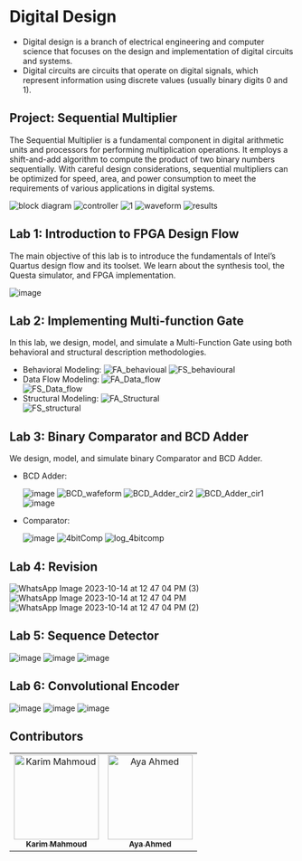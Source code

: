 # Digital Design 

  - Digital design is a branch of electrical engineering and computer science that focuses on the design and implementation of digital circuits and systems. 
  - Digital circuits are circuits that operate on digital signals, which represent information using discrete values (usually binary digits 0 and 1).

## Project: Sequential Multiplier
The Sequential Multiplier is a fundamental component in digital arithmetic units and processors for performing multiplication operations. It employs a shift-and-add algorithm to compute the product of two binary numbers sequentially. With careful design considerations, sequential multipliers can be optimized for speed, area, and power consumption to meet the requirements of various applications in digital systems.

![block diagram](https://github.com/karimmahmoud22/Digital_Design/assets/82693464/32bdd550-dd4e-4d97-a29d-c325b385a63e)
![controller](https://github.com/karimmahmoud22/Digital_Design/assets/82693464/30ec17c3-c911-47f1-917a-f1f0d74c6659)
![1](https://github.com/karimmahmoud22/Digital_Design/assets/82693464/063da4bb-1929-42ca-b642-7c962f3f6b4d)
![waveform](https://github.com/karimmahmoud22/Digital_Design/assets/82693464/d00b7fe2-8b0e-4e5d-bb76-e68b5268d00e)
![results](https://github.com/karimmahmoud22/Digital_Design/assets/82693464/b7ec40a9-8f1e-473e-9c81-3a55bd2f894e)


## Lab 1: Introduction to FPGA Design Flow
The main objective of this lab is to introduce the fundamentals of Intel’s Quartus design flow and its toolset. We learn about the synthesis tool, the Questa simulator, and FPGA implementation.

![image](https://github.com/karimmahmoud22/Digital_Design/assets/82693464/02d19e9e-c22b-4a9f-90ce-003bf3276e99)

## Lab 2: Implementing Multi-function Gate
In this lab, we design, model, and simulate a Multi-Function Gate using both behavioral and structural description methodologies.
  - Behavioral Modeling: 
        ![FA_behavioual ](https://github.com/karimmahmoud22/Digital_Design/assets/82693464/2472a6f7-d4e5-4b2f-a361-fa6bc6f26cf7) 
        ![FS_behavioural](https://github.com/karimmahmoud22/Digital_Design/assets/82693464/8769e91f-8f44-48ed-892c-d39e3c0c4bdd)  
  - Data Flow Modeling:
        ![FA_Data_flow](https://github.com/karimmahmoud22/Digital_Design/assets/82693464/dd1bfa3c-6ffa-4b54-8f1f-eca77a0d514a)   
        ![FS_Data_flow](https://github.com/karimmahmoud22/Digital_Design/assets/82693464/bac6b2c2-05be-4c35-941d-ea9fb1515f5b)  
  - Structural Modeling:
        ![FA_Structural](https://github.com/karimmahmoud22/Digital_Design/assets/82693464/b9c19b9e-1093-4ab1-a32e-46c69b2a5672)  
        ![FS_structural](https://github.com/karimmahmoud22/Digital_Design/assets/82693464/a53c21f3-9d1c-4cd2-a7f9-a66e2cc694a6)  

## Lab 3: Binary Comparator and BCD Adder
We design, model, and simulate binary Comparator and BCD Adder.

  - BCD Adder:
    
      ![image](https://github.com/karimmahmoud22/Digital_Design/assets/82693464/05dc9460-419b-4341-a9b6-279a0918c3f8)
      ![BCD_wafeform](https://github.com/karimmahmoud22/Digital_Design/assets/82693464/9ca13bd9-0790-441b-ad12-0282d7ed9ab7)
      ![BCD_Adder_cir2](https://github.com/karimmahmoud22/Digital_Design/assets/82693464/acf68885-57dc-4307-a9a0-594988ead9d6)
      ![BCD_Adder_cir1](https://github.com/karimmahmoud22/Digital_Design/assets/82693464/0317b266-8fd5-4e04-ba51-050eb5283ddf)
      ![image](https://github.com/karimmahmoud22/Digital_Design/assets/82693464/a89bbd93-cdc0-48b6-9fcf-deb29946a157)

  - Comparator:
    
      ![image](https://github.com/karimmahmoud22/Digital_Design/assets/82693464/4a8a9a85-4a6a-4fef-894f-994353790a80)
      ![4bitComp](https://github.com/karimmahmoud22/Digital_Design/assets/82693464/3bd62ed6-e5a3-4cbd-b283-f0ef564ebb40)
      ![log_4bitcomp](https://github.com/karimmahmoud22/Digital_Design/assets/82693464/74bd652e-37be-42dc-be62-66ffe5055a50)

## Lab 4: Revision

![WhatsApp Image 2023-10-14 at 12 47 04 PM (3)](https://github.com/karimmahmoud22/Digital_Design/assets/82693464/6e3975e0-d06e-45b8-ae60-4bfedde03e20)
![WhatsApp Image 2023-10-14 at 12 47 04 PM](https://github.com/karimmahmoud22/Digital_Design/assets/82693464/7a985a38-b25a-4b82-8894-1bc0982f4bdf)
![WhatsApp Image 2023-10-14 at 12 47 04 PM (2)](https://github.com/karimmahmoud22/Digital_Design/assets/82693464/f849c580-e345-4be9-a1f0-e1dfd432f0f7)

## Lab 5: Sequence Detector

![image](https://github.com/karimmahmoud22/Digital_Design/assets/82693464/981b6ad8-25d9-4960-9627-eed6bf7b2ecb)
![image](https://github.com/karimmahmoud22/Digital_Design/assets/82693464/e073d3c4-9f7a-4fb6-8480-54c9ba77d407)
![image](https://github.com/karimmahmoud22/Digital_Design/assets/82693464/89ef5665-cccf-49fc-a250-bfaaaacfaab8)


## Lab 6: Convolutional Encoder

![image](https://github.com/karimmahmoud22/Digital_Design/assets/82693464/0464dede-f942-4cad-a86f-3d5224026a73)
![image](https://github.com/karimmahmoud22/Digital_Design/assets/82693464/f059e7c0-b824-4649-b995-a3c843c5f4f7)
![image](https://github.com/karimmahmoud22/Digital_Design/assets/82693464/46271801-fd5a-4233-80a6-702da2eeaacb)

## Contributors
<table>
  <tr>
    <td align="center">
    <a href="https://github.com/karimmahmoud22" target="_black">
    <img src="https://avatars.githubusercontent.com/u/82693464?v=4" width="150px;" alt="Karim Mahmoud"/>
    <br />
    <sub><b>Karim Mahmoud</b></sub></a>
    </td>
    <td align="center">
    <a href="https://github.com/ayaahmed20018414" target="_black">
    <img src="https://avatars.githubusercontent.com/u/82789012?v=4" width="150px;" alt="Aya Ahmed"/>
    <br />
    <sub><b>Aya Ahmed</b></sub></a>
    </td>
  </tr>
 </table>
